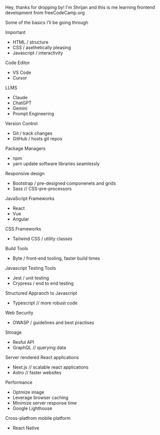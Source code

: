Hey, thanks for dropping by!
I'm Shrijan and this is me learning frontend development from freeCodeCamp.org

Some of the basics I'll be going through

Important
- HTML / structure
- CSS / asethetically pleasing
- Javascript / interactivity

Code Editor
- VS Code
- Cursor

LLMS
- Claude
- ChatGPT
- Gemini
- Prompt Engineering

Version Control
- Git / track changes
- GitHub / hosts git repos

Package Managers
- npm
- yarn
update software libraries seamlessly

Responsive design
- Bootstrap / pre-designed componenets and grids
- Sass // CSS-pre-processors

JavaScript Frameworks
- React
- Vue
- Angular

CSS Frameworks
- Tailwind CSS / utility classes

Build Tools
- Byte / front-end tooling, faster build times

Javascript Testing Tools
- Jest / unit testing
- Crypress / end to end testing

Structured Appraoch to Javascript
- Typescript // more robust code

Web Security
- OWASP / guidelines and best practises

Stroage
- Resful API
- GraphQL // querying data

Server rendered React applications
- Next.js // scalable react applications
- Astro // faster websites

Performance
- Optmize image
- Leverage browser caching
- Minimize server response time
- Google Lighthouse

Cross-platfrom mobile platform
- React Native



